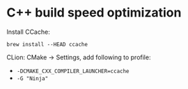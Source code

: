 # C++ build speed optimization

Install CCache:
```
brew install --HEAD ccache
```

CLion: CMake -> Settings, add following to profile:
- `-DCMAKE_CXX_COMPILER_LAUNCHER=ccache`
- `-G "Ninja"`